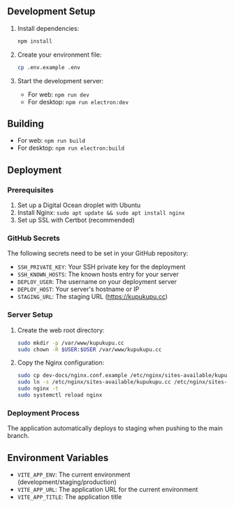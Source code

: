 ## Development Setup

1. Install dependencies:

    ```bash
    npm install
    ```

2. Create your environment file:

    ```bash
    cp .env.example .env
    ```

3. Start the development server:
    - For web: `npm run dev`
    - For desktop: `npm run electron:dev`

## Building

-   For web: `npm run build`
-   For desktop: `npm run electron:build`

## Deployment

### Prerequisites

1. Set up a Digital Ocean droplet with Ubuntu
2. Install Nginx: `sudo apt update && sudo apt install nginx`
3. Set up SSL with Certbot (recommended)

### GitHub Secrets

The following secrets need to be set in your GitHub repository:

-   `SSH_PRIVATE_KEY`: Your SSH private key for the deployment
-   `SSH_KNOWN_HOSTS`: The known hosts entry for your server
-   `DEPLOY_USER`: The username on your deployment server
-   `DEPLOY_HOST`: Your server's hostname or IP
-   `STAGING_URL`: The staging URL (https://kupukupu.cc)

### Server Setup

1. Create the web root directory:

    ```bash
    sudo mkdir -p /var/www/kupukupu.cc
    sudo chown -R $USER:$USER /var/www/kupukupu.cc
    ```

2. Copy the Nginx configuration:
    ```bash
    sudo cp dev-docs/nginx.conf.example /etc/nginx/sites-available/kupukupu.cc
    sudo ln -s /etc/nginx/sites-available/kupukupu.cc /etc/nginx/sites-enabled/
    sudo nginx -t
    sudo systemctl reload nginx
    ```

### Deployment Process

The application automatically deploys to staging when pushing to the main branch.

## Environment Variables

-   `VITE_APP_ENV`: The current environment (development/staging/production)
-   `VITE_APP_URL`: The application URL for the current environment
-   `VITE_APP_TITLE`: The application title
